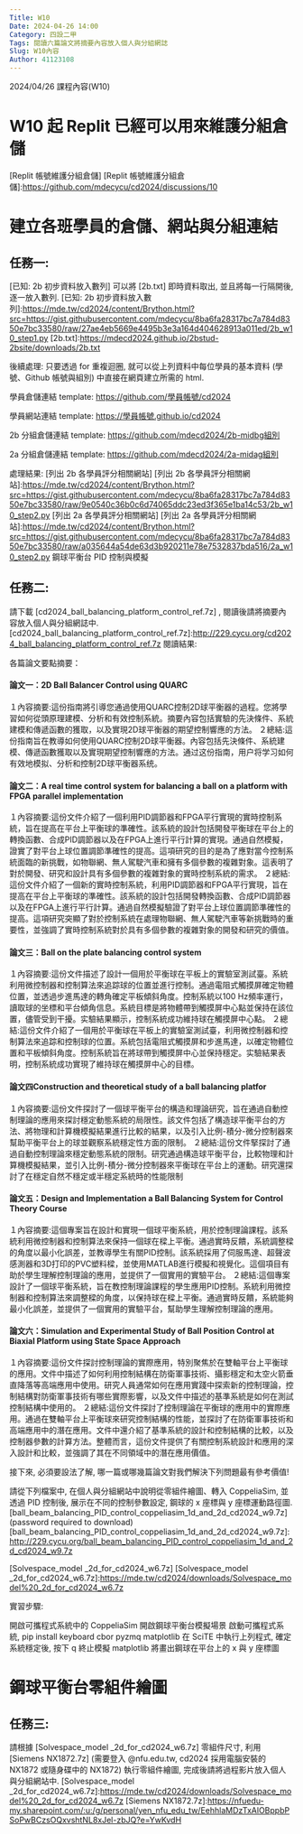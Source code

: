 ```yaml
---
Title: W10
Date: 2024-04-26 14:00
Category: 四設二甲
Tags: 閱讀六篇論文將摘要內容放入個人與分組網誌
Slug: W10內容
Author: 41123108
---
```


2024/04/26 課程內容(W10)

<!-- PELICAN_END_SUMMARY -->

# W10 起 Replit 已經可以用來維護分組倉儲
[Replit 帳號維護分組倉儲]
[Replit 帳號維護分組倉儲]:https://github.com/mdecycu/cd2024/discussions/10

# 建立各班學員的倉儲、網站與分組連結
## 任務一:

[已知: 2b 初步資料放入數列] 可以將 [2b.txt] 即時資料取出, 並且將每一行隔開後, 逐一放入數列.
[已知: 2b 初步資料放入數列]:https://mde.tw/cd2024/content/Brython.html?src=https://gist.githubusercontent.com/mdecycu/8ba6fa28317bc7a784d8350e7bc33580/raw/27ae4eb5669e4495b3e3a164d404628913a011ed/2b_w10_step1.py
[2b.txt]:https://mdecd2024.github.io/2bstud-2bsite/downloads/2b.txt

後續處理: 只要透過 for 重複迴圈, 就可以從上列資料中每位學員的基本資料 (學號、Github 帳號與組別) 中直接在網頁建立所需的 html.

學員倉儲連結 template: https://github.com/學員帳號/cd2024

學員網站連結 template: https://學員帳號.github.io/cd2024

2b 分組倉儲連結 template: https://github.com/mdecd2024/2b-midbg組別

2a 分組倉儲連結 template: https://github.com/mdecd2024/2a-midag組別

處理結果:
[列出 2b 各學員評分相關網站]
[列出 2b 各學員評分相關網站]:https://mde.tw/cd2024/content/Brython.html?src=https://gist.githubusercontent.com/mdecycu/8ba6fa28317bc7a784d8350e7bc33580/raw/9e0540c36b0c6d74065ddc23ed3f365e1ba14c53/2b_w10_step2.py
[列出 2a 各學員評分相關網站]
[列出 2a 各學員評分相關網站]:https://mde.tw/cd2024/content/Brython.html?src=https://gist.githubusercontent.com/mdecycu/8ba6fa28317bc7a784d8350e7bc33580/raw/a035644a54de63d3b920211e78e7532837bda516/2a_w10_step2.py
鋼球平衡台 PID 控制與模擬
## 任務二:

請下載 [cd2024_ball_balancing_platform_control_ref.7z] , 閱讀後請將摘要內容放入個人與分組網誌中.
[cd2024_ball_balancing_platform_control_ref.7z]:http://229.cycu.org/cd2024_ball_balancing_platform_control_ref.7z
閱讀結果:

各篇論文要點摘要：
#### 論文一：2D Ball Balancer Control using QUARC
１內容摘要:這份指南將引導您通過使用QUARC控制2D球平衡器的過程。您將學習如何從頭原理建模、分析和有效控制系統。摘要內容包括實驗的先決條件、系統建模和傳遞函數的獲取，以及實現2D球平衡器的期望控制響應的方法。
２總結:這份指南旨在教導如何使用QUARC控制2D球平衡器。內容包括先決條件、系統建模、傳遞函數獲取以及實現期望控制響應的方法。通过这份指南，用户将学习如何有效地模拟、分析和控制2D球平衡器系统。
#### 論文二：A real time control system for balancing a ball on a platform with FPGA parallel implementation
１內容摘要:這份文件介紹了一個利用PID調節器和FPGA平行實現的實時控制系統，旨在提高在平台上平衡球的準確性。該系統的設計包括開發平衡球在平台上的轉換函數、合成PID調節器以及在FPGA上進行平行計算的實現。通過自然模擬，證實了對平台上球位置調節準確性的提高。這項研究的目的是為了應對當今控制系統面臨的新挑戰，如物聯網、無人駕駛汽車和擁有多個參數的複雜對象。這表明了對於開發、研究和設計具有多個參數的複雜對象的實時控制系統的需求。
２總結:這份文件介紹了一個新的實時控制系統，利用PID調節器和FPGA平行實現，旨在提高在平台上平衡球的準確性。該系統的設計包括開發轉換函數、合成PID調節器以及在FPGA上進行平行計算。通過自然模擬驗證了對平台上球位置調節準確性的提高。這項研究突顯了對於控制系統在處理物聯網、無人駕駛汽車等新挑戰時的重要性，並強調了實時控制系統對於具有多個參數的複雜對象的開發和研究的價值。
#### 論文三：Ball on the plate balancing control system
１內容摘要:這份文件描述了設計一個用於平衡球在平板上的實驗室測試臺。系統利用微控制器和控制算法來追踪球的位置並進行控制。通過電阻式觸摸屏確定物體位置，並透過步進馬達的轉角確定平板傾斜角度。控制系統以100 Hz頻率運行，讀取球的坐標和平台傾角信息。系統目標是將物體帶到觸摸屏中心點並保持在該位置，儘管受到干擾。实驗結果顯示，控制系統成功維持球在觸摸屏中心點。
２總結:這份文件介紹了一個用於平衡球在平板上的實驗室測試臺，利用微控制器和控制算法來追踪和控制球的位置。系統包括電阻式觸摸屏和步進馬達，以確定物體位置和平板傾斜角度。控制系統旨在將球帶到觸摸屏中心並保持穩定。实驗結果表明，控制系統成功實現了維持球在觸摸屏中心的目標。
#### 論文四Construction and theoretical study of a ball balancing platfor
１內容摘要:這份文件探討了一個球平衡平台的構造和理論研究，旨在通過自動控制理論的應用來探討穩定動態系統的局限性。該文件包括了構造球平衡平台的方法、將物理和計算機模擬結果進行比較的結果，以及引入比例-積分-微分控制器來幫助平衡平台上的球並觀察系統穩定性方面的限制。
２總結:這份文件掔探討了通過自動控制理論來穩定動態系統的限制。研究通過構造球平衡平台，比較物理和計算機模擬結果，並引入比例-積分-微分控制器來平衡球在平台上的運動。研究還探討了在穩定自然不穩定或半穩定系統時的性能限制
#### 論文五：Design and Implementation a Ball Balancing System for Control Theory Course
１內容摘要:這個專案旨在設計和實現一個球平衡系統，用於控制理論課程。該系統利用微控制器和控制算法來保持一個球在樑上平衡。通過實時反饋，系統調整樑的角度以最小化誤差，並教導學生有關PID控制。該系統採用了伺服馬達、超聲波感測器和3D打印的PVC塑料樑，並使用MATLAB進行模擬和視覺化。這個項目有助於學生理解控制理論的應用，並提供了一個實用的實驗平台。
２總結:這個專案設計了一個球平衡系統，旨在教控制理論課程的學生應用PID控制。系統利用微控制器和控制算法來調整樑的角度，以保持球在樑上平衡。通過實時反饋，系統能夠最小化誤差，並提供了一個實用的實驗平台，幫助學生理解控制理論的應用。
#### 論文六：Simulation and Experimental Study of Ball Position Control at Biaxial Platform using State Space Approach
１內容摘要:這份文件探討控制理論的實際應用，特別聚焦於在雙軸平台上平衡球的應用。文件中描述了如何利用控制結構在防衛軍事技術、攝影穩定和太空火箭垂直降落等高端應用中使用。研究人員通常如何在應用實踐中探索新的控制理論，控制結構對防衛軍事技術有哪些實際影響，以及文件中描述的基準系統是如何在測試控制結構中使用的。
２總結:這份文件探討了控制理論在平衡球的應用中的實際應用。通過在雙軸平台上平衡球來研究控制結構的性能，並探討了在防衛軍事技術和高端應用中的潛在應用。文件中還介紹了基準系統的設計和控制結構的比較，以及控制器參數的計算方法。整體而言，這份文件提供了有關控制系統設計和應用的深入設計和比較，並強調了其在不同領域中的潛在應用價值。

接下來, 必須要設法了解, 哪一篇或哪幾篇論文對我們解決下列問題最有參考價值!

請從下列檔案中, 在個人與分組網站中說明從零組件繪圖、轉入 CoppeliaSim, 並透過 PID 控制後, 展示在不同的控制參數設定, 鋼球的 x 座標與 y 座標運動路徑圖.
[ball_beam_balancing_PID_control_coppeliasim_1d_and_2d_cd2024_w9.7z] (password required to download)
[ball_beam_balancing_PID_control_coppeliasim_1d_and_2d_cd2024_w9.7z]:http://229.cycu.org/ball_beam_balancing_PID_control_coppeliasim_1d_and_2d_cd2024_w9.7z

[Solvespace_model _2d_for_cd2024_w6.7z]
[Solvespace_model _2d_for_cd2024_w6.7z]:https://mde.tw/cd2024/downloads/Solvespace_model%20_2d_for_cd2024_w6.7z

實習步驟:

開啟可攜程式系統中的 CoppeliaSim 開啟鋼球平衡台模擬場景 啟動可攜程式系統, pip install keyboard cbor pyzmq matplotlib 在 SciTE 中執行上列程式, 確定系統穩定後, 按下 q 終止模擬 matplotlib 將畫出鋼球在平台上的 x 與 y 座標圖

# 鋼球平衡台零組件繪圖
## 任務三:

請根據 [Solvespace_model _2d_for_cd2024_w6.7z] 零組件尺寸, 利用 [Siemens NX1872.7z] (需要登入 @nfu.edu.tw, cd2024 採用電腦安裝的 NX1872 或隨身碟中的 NX1872) 執行零組件繪圖, 完成後請將過程影片放入個人與分組網站中.
[Solvespace_model _2d_for_cd2024_w6.7z]:https://mde.tw/cd2024/downloads/Solvespace_model%20_2d_for_cd2024_w6.7z
[Siemens NX1872.7z]:https://nfuedu-my.sharepoint.com/:u:/g/personal/yen_nfu_edu_tw/EehhlaMDzTxAlOBppbPSoPwBCzsOQxvshtNL8xJel-zbJQ?e=YwKvdH